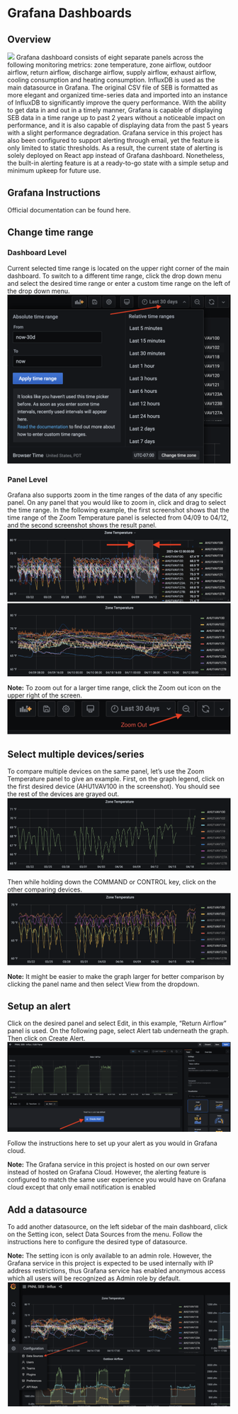 # Grafana Dashboards

## Overview
![](grafana-1.png)
Grafana dashboard consists of eight separate panels across the following monitoring metrics: zone temperature, zone airflow, outdoor airflow, return airflow, discharge airflow, supply airflow, exhaust airflow, cooling consumption and heating consumption. InfluxDB is used as the main datasource in Grafana. The original CSV file of SEB is formatted as more elegant and organized time-series data and imported into an instance of InfluxDB to significantly improve the query performance. With the ability to get data in and out in a timely manner, Grafana is capable of displaying SEB data in a time range up to past 2 years without a noticeable impact on performance, and it is also capable of displaying data from the past 5 years with a slight performance degradation. Grafana service in this project has also been configured to support alerting through email, yet the feature is only limited to static thresholds. As a result, the current state of alerting is solely deployed on React app instead of Grafana dashboard. Nonetheless, the built-in alerting feature is at a ready-to-go state with a simple setup and minimum upkeep for future use.

## Grafana Instructions
Official documentation can be found here. 
## Change time range
### Dashboard Level
Current selected time range is located on the upper right corner of the main dashboard. To switch to a different time range, click the drop down menu and select the desired time range or enter a custom time range on the left of the drop down menu.
![](images/grafana-2.png)

### Panel Level
Grafana also supports zoom in the time ranges of the data of any specific panel. On any panel that you would like to zoom in, click and drag to select the time range. In the following example, the first screenshot shows that the time range of the Zoom Temperature panel is selected from 04/09 to 04/12, and the second screenshot shows the result panel.
![](images/grafana-3.png)
![](images/grafana-4.png)

**Note:** To zoom out for a larger time range, click the Zoom out  icon on the upper right of the screen. 
![](images/grafana-5.png)

## Select multiple devices/series
To compare multiple devices on the same panel, let’s use the Zoom Temperature panel to give an example. First, on the graph legend, click on the first desired device (AHU1VAV100 in the screenshot). You should see the rest of the devices are grayed out.
![](images/grafana-6.png)
 
Then while holding down the COMMAND or CONTROL key, click on the other comparing devices. 
![](images/grafana-7.png)

**Note:** It might be easier to make the graph larger for better comparison by clicking the panel name and then select View from the dropdown.

## Setup an alert

Click on the desired panel and select Edit, in this example, “Return Airflow” panel is used. On the following page, select Alert tab underneath the graph. Then click on Create Alert.
![](images/grafana-8.png)

Follow the instructions here to set up your alert as you would in Grafana cloud. 

**Note:** The Grafana service in this project is hosted on our own server instead of hosted on Grafana Cloud. However, the alerting feature is configured to match the same user experience you would have on Grafana cloud except that only email notification is enabled 

## Add a datasource

To add another datasource, on the left sidebar of the main dashboard, click on the Setting icon, select Data Sources from the menu. Follow the instructions here to configure the desired type of datasource. 

**Note:** The setting icon is only available to an admin role. However, the Grafana service in this project is expected to be used internally with IP address restrictions, thus Grafana service has enabled anonymous access which all users will be recognized as Admin role by default. 
![](images/grafana-9.png)
